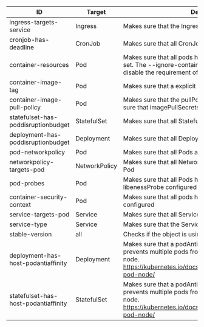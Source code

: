 <!-- This file was generated by hack/generate-list-docs.py -->
| ID | Target | Description |
|----|--------|-------------|
| ingress-targets-service | Ingress | Makes sure that the Ingress targets a Service | 
| cronjob-has-deadline | CronJob | Makes sure that all CronJobs has a configured deadline | 
| container-resources | Pod | Makes sure that all pods have resource limits and requests set. The --ignore-container-cpu-limit flag can be used to disable the requirement of having a CPU limit | 
| container-image-tag | Pod | Makes sure that a explicit non-latest tag is used | 
| container-image-pull-policy | Pod | Makes sure that the pullPolicy is set to Always. This makes sure that imagePullSecrets are always validated. | 
| statefulset-has-poddisruptionbudget | StatefulSet | Makes sure that all StatefulSets are targeted by a PDB | 
| deployment-has-poddisruptionbudget | Deployment | Makes sure that all Deployments are targeted by a PDB | 
| pod-networkpolicy | Pod | Makes sure that all Pods are targeted by a NetworkPolicy | 
| networkpolicy-targets-pod | NetworkPolicy | Makes sure that all NetworkPolicies targets at least one Pod | 
| pod-probes | Pod | Makes sure that all Pods have bot a readinessProbe and a libenessProbe configured | 
| container-security-context | Pod | Makes sure that all pods have good securityContexts configured | 
| service-targets-pod | Service | Makes sure that all Services targets a Pod | 
| service-type | Service | Makes sure that the Service type is not NodePort | 
| stable-version | all | Checks if the object is using a deprecated apiVersion | 
| deployment-has-host-podantiaffinity | Deployment | Makes sure that a podAntiAffinity has been set that prevents multiple pods from being scheduled on the same node. https://kubernetes.io/docs/concepts/configuration/assign-pod-node/ | 
| statefulset-has-host-podantiaffinity | StatefulSet | Makes sure that a podAntiAffinity has been set that prevents multiple pods from being scheduled on the same node. https://kubernetes.io/docs/concepts/configuration/assign-pod-node/ | 

